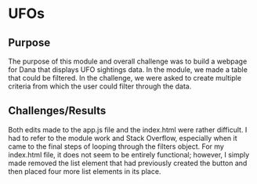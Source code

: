 # UFOs
## Purpose 
  The purpose of this module and overall challenge was to build a webpage for Dana that displays UFO sightings data. In the module, we made a table that could be filtered. In the challenge, we were asked to create multiple criteria from which the user could filter through the data. 
  
## Challenges/Results 
  Both edits made to the app.js file and the index.html were rather difficult. I had to refer to the module work and Stack Overflow, especially when it came to the final steps of looping through the filters object. For my index.html file, it does not seem to be entirely functional; however, I simply made removed the list element that had previously created the button and then placed four more list elements in its place. 
